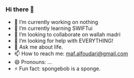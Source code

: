 ### Hi there 👋

<!--
**mariam-alfoudari/mariam-alfoudari** is a ✨ _special_ ✨ repository because its `README.md` (this file) appears on your GitHub profile.

Here are some ideas to get you started:

- 🔭 I’m currently working on nothing 
- 🌱 I’m currently learning SWIFTUI
- 👯 I’m looking to collaborate on wallah madri
- 🤔 I’m looking for help with EVERYTHING!
- 💬 Ask me about life.
- 📫 How to reach me: maf.alfoudari@gmail.com
- ⚡ Fun fact: spongebob is a sponge.
-->
- 🔭 I’m currently working on nothing
- 🌱 I’m currently learning SWIFTui
- 👯 I’m looking to collaborate on wallah madri
- 🤔 I’m looking for help with EVERYTHING!
- 💬 Ask me about life.
- 📫 How to reach me: maf.alfoudari@gmail.com
- 😄 Pronouns: ...
- ⚡ Fun fact: spongebob is a sponge.
